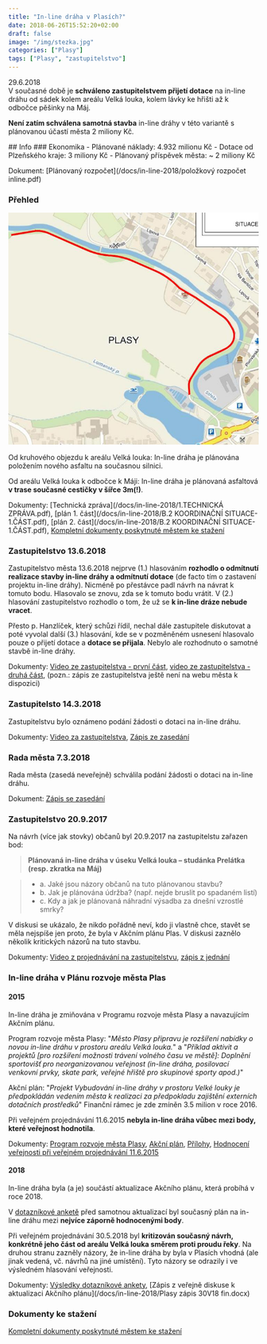 ```yaml
---
title: "In-line dráha v Plasích?"
date: 2018-06-26T15:52:20+02:00
draft: false
image: "/img/stezka.jpg"
categories: ["Plasy"]
tags: ["Plasy", "zastupitelstvo"]
---
```

<div class="alert alert-info">
29.6.2018<br/>
V současné době je <strong>schváleno zastupitelstvem přijetí dotace</strong> na in-line dráhu od sádek kolem areálu Velká louka, kolem lávky ke hřišti až k odbočce pěšinky na Máj.
<p><strong>Není zatím schválena samotná stavba</strong> in-line dráhy v této variantě s plánovanou účastí města 2 miliony Kč.
</div>
## <i class="fa fa-info-circle"></i> Info
### Ekonomika
- Plánované náklady: 4.932 milionu Kč
- Dotace od Plzeňského kraje: 3 miliony Kč
- Plánovaný příspěvek města: ~ 2 miliony Kč

Dokument: [Plánovaný rozpočet](/docs/in-line-2018/položkový rozpočet inline.pdf)

### Přehled
![Mapa](/img/in-line-2018/prehled.jpg "Přehledná mapa")

Od kruhového objezdu k areálu Velká louka: In-line dráha je plánována položením nového asfaltu na současnou silnici.

Od areálu Velká louka k odbočce k Máji: In-line dráha je plánovaná asfaltová **v trase současné cestičky v šířce 3m(!)**.

<i class="fa fa-file-o"></i> Dokumenty: [Technická zpráva](/docs/in-line-2018/1.TECHNICKÁ ZPRÁVA.pdf), [plán 1. část](/docs/in-line-2018/B.2 KOORDINAČNÍ SITUACE-1.ČÁST.pdf), [plán 2. část](/docs/in-line-2018/B.2 KOORDINAČNÍ SITUACE-1.ČÁST.pdf), [Kompletní dokumenty poskytnuté městem ke stažení](/docs/in-line-2018/in-line.zip)

### Zastupitelstvo 13.6.2018
Zastupitelstvo města 13.6.2018 nejprve (1.) hlasováním **rozhodlo o odmítnutí realizace stavby in-line dráhy a odmítnutí dotace** (de facto tím o zastavení projektu in-line dráhy). Nicméně po přestávce padl návrh na návrat k tomuto bodu. Hlasovalo se znovu, zda se k tomuto bodu vrátit. V (2.) hlasování zastupitelstvo rozhodlo o tom, že už se **k in-line dráze nebude vracet**.

Přesto p. Hanzlíček, který schůzi řídil, nechal dále zastupitele diskutovat a poté vyvolal další (3.) hlasování, kde se v pozměněném usnesení hlasovalo pouze o přijetí dotace a **dotace se přijala**. Nebylo ale rozhodnuto o samotné stavbě in-line dráhy.

<i class="fa fa-file-o"></i> Dokumenty: [Video ze zastupitelstva - první část](https://youtu.be/TWtZ-eryiVY?t=41m10s), [video ze zastupitelstva - druhá část](https://youtu.be/fiOUkImUR1I?t=56m50s), (pozn.: zápis ze zastupitelstva ještě není na webu města k dispozici)

### Zastupitelsto 14.3.2018
Zastupitelstvu bylo oznámeno podání žádosti o dotaci na in-line dráhu.

<i class="fa fa-file-o"></i> Dokumenty: [Video za zastupitelstva](https://youtu.be/MmhtaxbwKc0?t=58m18s), [Zápis ze zasedání](http://www.plasy.cz/e_download.php?file=data/editor/519cs_1.pdf&original=Zast15-2018.pdf)

### Rada města 7.3.2018
Rada města (zasedá neveřejně) schválila podání žádosti o dotaci na in-line dráhu.

<i class="fa fa-file-o"></i> Dokument: [Zápis se zasedání](http://www.plasy.cz/e_download.php?file=data/editor/518cs_2.pdf&original=Rada%2077-2018.pdf)

### Zastupitelstvo 20.9.2017
Na návrh (více jak stovky) občanů byl 20.9.2017 na zastupitelstu zařazen bod:

> **Plánovaná in-line dráha v úseku Velká louka – studánka Prelátka (resp. zkratka na Máj)**

> - a. Jaké jsou názory občanů na tuto plánovanou stavbu?
> - b. Jak je plánována údržba? (např. nejde bruslit po spadaném listí)
> - c. Kdy a jak je plánovaná náhradní výsadba za dnešní vzrostlé smrky?

V diskusi se ukázalo, že nikdo pořádně neví, kdo ji vlastně chce, stavět se měla nejspíše jen proto, že byla v Akčním plánu Plas. V diskusi zaznělo několik kritických názorů na tuto stavbu.

<i class="fa fa-file-o"></i> Dokumenty: [Video z projednávání na zastupitelstvu](https://youtu.be/OA9b-2eh7U4?t=32m38s), [zápis z jednání](http://www.plasy.cz/e_download.php?file=data/editor/506cs_2.pdf&original=Zast13-2017.pdf)

### In-line dráha v Plánu rozvoje města Plas
#### 2015
In-line dráha je zmiňována v Programu rozvoje města Plasy a navazujícím Akčním plánu.

Program rozvoje města Plasy: "_Město Plasy připravu
je rozšíření nabídky o novou in-line dráhu v prostoru areálu Velká louka._" a "_Příklad aktivit a projektů [pro rozšíření možnosti trávení volného času ve městě]: Doplnění sportovišť pro neorganizovanou veřejnost (in-line dráha, posilovací venkovní prvky, skate park, veřejné hřiště pro skupinové sporty apod.)_"

Akční plán: "_Projekt Vybudování in-line dráhy v prostoru Velké louky je předpokládán  vedením  města k realizaci  za  předpokladu zajištění externích dotačních prostředků_" Finanční rámec je zde zmíněn 3.5 milion v roce 2016.

Při veřejném projednávání 11.6.2015 **nebyla in-line dráha vůbec mezi body, které veřejnost hodnotila**.

<i class="fa fa-file-o"></i> Dokumenty:
[Program rozvoje města Plasy](https://skop.eu/docs/ProgramRozvojeM%C4%9BstaPlasyText151130.pdf), [Akční plán](https://skop.eu/docs/ProgramRozvojeM%C4%9BstaPlasyAk%C4%8Dn%C3%ADPl%C3%A1n151030.pdf), [Přílohy](https://skop.eu/docs/ProgramRozvojeM%C4%9BstaPlasyP%C5%99%C3%ADlohy151130.pdf), [Hodnocení veřejnosti při veřejném projednávání 11.6.2015](https://docs.google.com/document/d/1rLCaNF8PwMa14qs2ipg9pqRb_NPxPE2FOYhAZkulG2Q/edit)

#### 2018
In-line dráha byla (a je) součástí aktualizace Akčního plánu, která probíhá v roce 2018.

V [dotazníkové anketě](https://skop.eu/post/plan-2018/) před samotnou aktualizací byl současný plán na in-line dráhu mezi **nejvíce záporně hodnocenými body**.

Při veřejném projednávání 30.5.2018 byl **kritizován současný návrh, konkrétně jeho část od areálu Velká louka směrem proti proudu řeky**. Na druhou stranu zazněly názory, že in-line dráha by byla v Plasích vhodná (ale jinak vedená, vč. návrhů na jiné umístění). Tyto názory se odrazily i ve výsledném hlasování veřejnosti.

<i class="fa fa-file-o"></i> Dokumenty:
[Výsledky dotazníkové ankety](https://docs.google.com/spreadsheets/d/1E0oghxin98nIeB7N9B0rJp7jQvcrWTRU7IrIJx097G8/edit#gid=0), [Zápis z veřejně diskuse k aktualizaci Akčního plánu](/docs/in-line-2018/Plasy zápis 30V18 fin.docx)

### <i class="fa fa-file-o"></i> Dokumenty ke stažení
[Kompletní dokumenty poskytnuté městem ke stažení](/docs/in-line-2018/in-line.zip)
